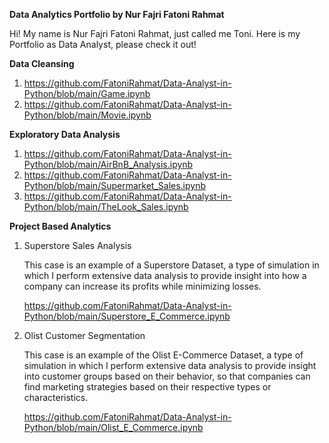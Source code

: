 **Data Analytics Portfolio by Nur Fajri Fatoni Rahmat**

Hi! My name is Nur Fajri Fatoni Rahmat, just called me Toni. Here is my Portfolio as Data Analyst, please check it out!

**Data Cleansing**
1. https://github.com/FatoniRahmat/Data-Analyst-in-Python/blob/main/Game.ipynb
2. https://github.com/FatoniRahmat/Data-Analyst-in-Python/blob/main/Movie.ipynb

**Exploratory Data Analysis**
1. https://github.com/FatoniRahmat/Data-Analyst-in-Python/blob/main/AirBnB_Analysis.ipynb
2. https://github.com/FatoniRahmat/Data-Analyst-in-Python/blob/main/Supermarket_Sales.ipynb
3. https://github.com/FatoniRahmat/Data-Analyst-in-Python/blob/main/TheLook_Sales.ipynb

**Project Based Analytics**
1. Superstore Sales Analysis

   This case is an example of a Superstore Dataset, a type of simulation in which I perform extensive data analysis to provide insight into how a company can increase its profits while minimizing losses.

   https://github.com/FatoniRahmat/Data-Analyst-in-Python/blob/main/Superstore_E_Commerce.ipynb


3. Olist Customer Segmentation

   This case is an example of the Olist E-Commerce Dataset, a type of simulation in which I perform extensive data analysis to provide insight into customer groups based on their behavior, so that companies can find marketing strategies based on their respective types or characteristics.

   https://github.com/FatoniRahmat/Data-Analyst-in-Python/blob/main/Olist_E_Commerce.ipynb
   

